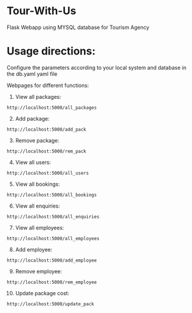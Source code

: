 # Tour-With-Us
Flask Webapp using MYSQL database for Tourism Agency

# Usage directions:
Configure the parameters according to your local system and database in the db.yaml yaml file

Webpages for different functions:

1. View all packages: 
```
http://localhost:5000/all_packages
```

2. Add package: 
```
http://localhost:5000/add_pack
```

3. Remove package: 
```
http://localhost:5000/rem_pack
```

4. View all users: 
```
http://localhost:5000/all_users
```

5. View all bookings: 
```
http://localhost:5000/all_bookings
```

6. View all enquiries: 
```
http://localhost:5000/all_enquiries
```

7. View all employees: 
```
http://localhost:5000/all_employees
```

8. Add employee: 
```
http://localhost:5000/add_employee
```
9. Remove employee: 
```
http://localhost:5000/rem_employee
```
10. Update package cost: 
```
http://localhost:5000/update_pack
```
